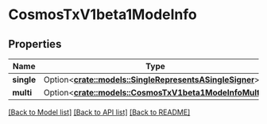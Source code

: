 # CosmosTxV1beta1ModeInfo

## Properties

Name | Type | Description | Notes
------------ | ------------- | ------------- | -------------
**single** | Option<[**crate::models::SingleRepresentsASingleSigner**](single_represents_a_single_signer.md)> |  | [optional]
**multi** | Option<[**crate::models::CosmosTxV1beta1ModeInfoMulti**](cosmos.tx.v1beta1.ModeInfo.Multi.md)> |  | [optional]

[[Back to Model list]](../README.md#documentation-for-models) [[Back to API list]](../README.md#documentation-for-api-endpoints) [[Back to README]](../README.md)


